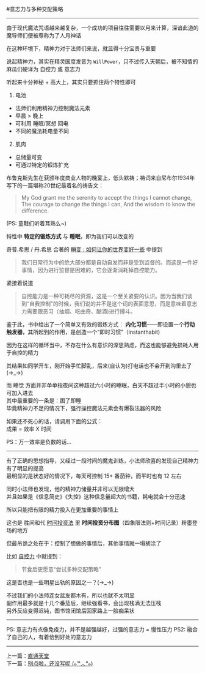 #意志力与多种交配策略

- - -

由于现代魔法咒语越来越复杂，一个成功的项目往往需要以月来计算，深谙此道的魔导师们便被尊称为了人月神话  

在这种环境下，精神力对于法师们来说，就显得十分宝贵与重要  

说起精神力，其实在精灵国度发音为 `WillPower`，只不过传入天朝后，被不知情的麻瓜们硬译为 自控力 或 意志力  

听起来十分神秘 + 高大上，其实只要抓住两个特性即可  

1. 电池
  - 法师们利用精神力控制魔法元素
  - 早晨 > 晚上
  - 可利用 睡眠/冥想 回电
  - 不同的魔法耗电量不同
2. 肌肉
  - 总储量可变
  - 可通过特定的锻炼扩充

布鲁克斯先生在获颁年度商业人物的晚宴上，低头默祷；祷词来自尼布尔1934年写下的一篇堪称20世纪最着名的祷告文：

>My God grant me the serenity to accept the things I cannot change, The courage to change the things I can, And the wisdom to know the difference.

(PS: 童鞋们听着耳熟么~)

特性中 **特定的锻炼方式** 与 **睡眠**，即为我们可以改变的   

奇普.希思 / 丹.希思 合著的 [瞬变 : 如何让你的世界变好一些](http://book.douban.com/subject_search?search_text=%E7%9E%AC%E5%8F%98&cat=1001) 中提到

>我们日常行为中的绝大部分都是自动自发而非是受到监督的。而这是一件好事情，因为进行监督是困难的，它会逐渐消耗掉自控能力。

紧接着说道  
>自控能力是一种可耗尽的资源，这是一个至关紧要的认识。因为当我们谈到“自我控制”的时候，我们说的并不是这个词的表面意思，而是意味着意志力需要跟恶习（抽烟、吃曲奇、酗酒)进行搏斗。

鉴于此，书中给出了一个简单又有效的锻炼方式：
**内化习惯**——即设置一个**行动触发器**，其所起到的作用，是创造一个“即时习惯”（instanthabit)

因为在这样的循环当中，不存在什么有意识的深思熟虑，而这也能够避免损耗人用于自控的精力

其结果如同学开车，刚开始手忙脚乱，后来(自认为)打电话也不会开到沟里去了(→_→)  

而 睡觉 方面并非单单指夜间这种超过六小时的睡眠，白天不超过半小时的小憩也可加入进去  
其中最重要的一条是：困了即睡  
毕竟精神力不足的情况下，强行操控魔法元素会有爆裂法器的风险  

如果还不死心的话，请调用下面的公式：  
成果 = 效率 X 时间  

PS：万一效率是负数的话...

- - -

有了正确的思想指导，又经过一段时间的魔鬼训练，小法师欣喜的发现自己精神力有了明显的提高  
最明显的是状态好的情况下，每天可控制 15+ 番茄钟，而平时也有 12 左右

同时小法师也发现，他的精神力储量并非可以无限增大   
并且如果是《信息简史》《失控》这种信息量超大的书籍，耗电就会十分迅速  

所以只能把有限的精力投入在更加重要的事情上  

这也是 胜间和代 [时间投资法](http://book.douban.com/subject/3729173/) 里 **时间投资分布图**（四象限法则+时间记录）粉墨登场的地方

但最吊诡之处在于：控制了想做的事情后，其他事情就一塌胡涂了  

比如 [自控力](http://book.douban.com/subject/10786473/) 中就提到：
>节食后更愿意“尝试多种交配策略”  

这是否也是一些明星出轨的原因之一？(→_→) 

不过我们的小法师连女盆友都木有，所以也就不太明显  
副作用最多就是十几个番茄后，继续强看书，会出现栈满无法压栈  
另外反应变得迟钝，图书馆闭馆后回家路上一脸痴呆状  

- - -

PS: 意志力有点像免疫力，并不是越强越好，过强的意志力 = 慢性压力
PS2: 融合了自己的人，有着恰到好处的意志力

-------
上一篇：[直通天堂](https://github.com/Artwalk/LittleMaster/blob/master/Contents/15.md)  
下一篇：[别点啦，还没写呢 (๑′°︿°๑)](https://github.com/Artwalk/LittleMaster/blob/master/Contents/17.md)